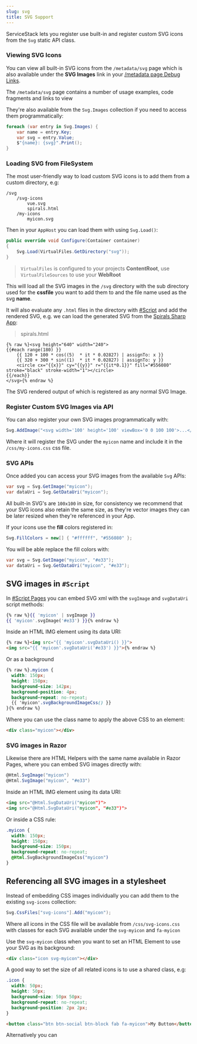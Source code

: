 ```yaml
---
slug: svg
title: SVG Support
---
```


ServiceStack lets you register use built-in and register custom SVG icons from the `Svg` static API class.

### Viewing SVG Icons

You can view all built-in SVG icons from the  `/metadata/svg` page which is also available under the **SVG Images** link in your 
[/metadata page Debug Links](/metadata-page#debug-links).

The `/metadata/svg` page contains a number of usage examples, code fragments and links to view 

They're also available from the `Svg.Images` collection if you need to access them programmatically:

```csharp
foreach (var entry in Svg.Images) {
    var name = entry.Key;
    var svg = entry.Value;
    $"{name}: {svg}".Print();
}
```

### Loading SVG from FileSystem

The most user-friendly way to load custom SVG icons is to add them from a custom directory, e.g:

    /svg
        /svg-icons
            vue.svg
            spirals.html
        /my-icons
            myicon.svg

Then in your `AppHost` you can load them with using `Svg.Load()`:

```csharp
public override void Configure(Container container)
{
    Svg.Load(VirtualFiles.GetDirectory("svg"));
}
```

> `VirtualFiles` is configured to your projects **ContentRoot**, use `VirtualFileSources` to use your **WebRoot**

This will load all the SVG images in the `/svg` directory with the sub directory used for the **cssfile** you want to add them to 
and the file name used as the svg **name**.

It will also evaluate any `.html` files in the directory with [#Script](https://sharpscript.net) and add the rendered SVG,
e.g. we can load the generated SVG from the [Spirals Sharp App](https://github.com/mythz/spirals):

> spirals.html

```
{% raw %}<svg height="640" width="240">
{{#each range(180) }}
    {{ 120 + 100 * cos((5)  * it * 0.02827) | assignTo: x }}
    {{ 320 + 300 * sin((1)  * it * 0.02827) | assignTo: y }}
    <circle cx="{{x}}" cy="{{y}}" r="{{it*0.1}}" fill="#556080" stroke="black" stroke-width="1"></circle>
{{/each}}
</svg>{% endraw %}
```

The SVG rendered output of which is registered as any normal SVG Image.

### Register Custom SVG Images via API

You can also register your own SVG images programmatically with:

```csharp
Svg.AddImage("<svg width='100' height='100' viewBox='0 0 100 100'>...</svg>", "myicon", "my-icons");
```

Where it will register the SVG under the `myicon` name and include it in the `/css/my-icons.css` css file.

### SVG APIs

Once added you can access your SVG images from the available `Svg` APIs:

```csharp
var svg = Svg.GetImage("myicon");
var dataUri = Svg.GetDataUri("myicon");
```

All built-in SVG's are `100x100` in size, for consistency we recommend that your SVG icons also retain the same size, as they're 
vector images they can be later resized when they're referenced in your App.

If your icons use the **fill** colors registered in:

```csharp
Svg.FillColors = new[] { "#ffffff", "#556080" };
```

You will be able replace the fill colors with:

```csharp
var svg = Svg.GetImage("myicon", "#e33");
var dataUri = Svg.GetDataUri("myicon", "#e33");
```

## SVG images in `#Script`

In [#Script Pages](https://sharpscript.net/docs/sharp-pages) you can embed SVG xml with the `svgImage` and `svgDataUri` script methods:

```hbs
{% raw %}{{ 'myicon' | svgImage }}
{{ 'myicon'.svgImage('#e33') }}{% endraw %}
```

Inside an HTML IMG element using its data URI:

```html
{% raw %}<img src="{{ 'myicon'.svgDataUri() }}">
<img src="{{ 'myicon'.svgDataUri('#e33') }}">{% endraw %}
```

Or as a background 

```css
{% raw %}.myicon {
  width: 150px;
  height: 150px;
  background-size: 142px;
  background-position: 4px;
  background-repeat: no-repeat;
  {{ 'myicon'.svgBackgroundImageCss() }} 
}{% endraw %}
```

Where you can use the class name to apply the above CSS to an element:

```html
<div class="myicon"></div>
```

### SVG images in Razor

Likewise there are HTML Helpers with the same name available in Razor Pages, where you can embed SVG images directly with:

```csharp
@Html.SvgImage("myicon")
@Html.SvgImage("myicon", "#e33")
```

Inside an HTML IMG element using its data URI:

```html
<img src="@Html.SvgDataUri("myicon")">
<img src="@Html.SvgDataUri("myicon", "#e33")">
```

Or inside a CSS rule:

```css
.myicon {
  width: 150px;
  height: 150px;
  background-size: 150px;
  background-repeat: no-repeat;
  @Html.SvgBackgroundImageCss("myicon")
}
```

## Referencing all SVG images in a stylesheet

Instead of embedding CSS images individually you can add them to the existing `svg-icons` collection:

```csharp
Svg.CssFiles["svg-icons"].Add("myicon");
```

Where all icons in the CSS file will be available from `/css/svg-icons.css` with classes for each SVG available
under the `svg-myicon` and `fa-myicon`

Use the `svg-myicon` class when you want to set an HTML Element to use your SVG as its background:

```html
<div class="icon svg-myicon"></div>
```

A good way to set the size of all related icons is to use a shared class, e.g:

```css
.icon {
  width: 50px;
  height: 50px;
  background-size: 50px 50px;
  background-repeat: no-repeat;
  background-position: 2px 2px;
}
```


```html
<button class="btn btn-social btn-block fab fa-myicon">My Button</button>
```

Alternatively you can 

```csharp

```